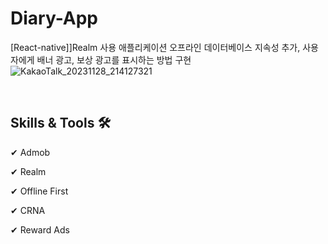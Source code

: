 # Diary-App
[React-native]]Realm 사용 애플리케이션 오프라인 데이터베이스 지속성 추가, 사용자에게 배너 광고, 보상 광고를 표시하는 방법 구현
<br>
![KakaoTalk_20231128_214127321](https://github.com/ParkSeokJin1/Diary-App/assets/134951090/1adb673a-2f86-482a-aa7c-22a3705350af)


<br>

## Skills & Tools 🛠

✔ Admob

✔ Realm

✔ Offline First

✔ CRNA

✔ Reward Ads

<br>




